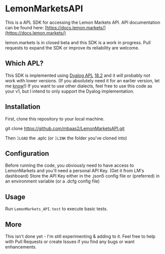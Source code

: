 # LemonMarketsAPI

This is a APL SDK for accessing the Lemon Markets API. API documentation can be found here: [https://docs.lemon.markets/](https://docs.lemon.markets/)

lemon.markets is in closed beta and this SDK is a work in progress. Pull requests to expand the SDK or improve its reliability are welcome.

## Which APL?

This SDK is implemented using [Dyalog APL](https://dyalog.com) [18.2](https://www.dyalog.com/dyalog/dyalog-versions/182.htm) and it will probably not work with lower versions. (If you absolutely need it for an earlier version,
let me [know](./issues)!)
If you want to use other dialects, feel free to use this code as your v1, but I intend to only support the Dyalog implementation.

## Installation

First, clone this repository to your local machine.

git clone https://github.com/mbaas2/LemonMarketsAPI.git

Then `]LOAD` the .aplc (or `]LINK` the folder you've cloned into)

## Configuration

Before running the code, you obviously need to have access to LemonMarkets and you'll need a personal API Key. (Get it from LM's dashboard)
Store the API Key either in the .json5 config file or (preferred) in an environment variable (or a .dcfg config file)

## Usage

Run `LemonMarkets_API.test` to execute basic tests.

## More

This isn't done yet - I'm still experimenting & adding to it. Feel free to help with Pull Requests
or create Issues if you find any bugs or want enhancements.
